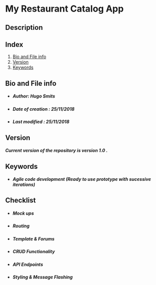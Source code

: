 # My Restaurant Catalog App

## Description



## Index
1. [Bio and File info](#bio-and-file-info)
2. [Version](#version)
3. [Keywords](#keywords)


## Bio and File info

- ##### Author: Hugo Smits
- ##### Date of creation : 25/11/2018
- ##### Last modified : 25/11/2018

## Version

##### Current version of the repository is version 1.0 .

## Keywords
- ##### Agile code development (Ready to use prototype with sucessive iterations)

## Checklist

- ##### Mock ups
- ##### Routing 
- ##### Template & Forums
- ##### CRUD Functionality
- ##### API Endpoints
- ##### Styling & Message Flashing



